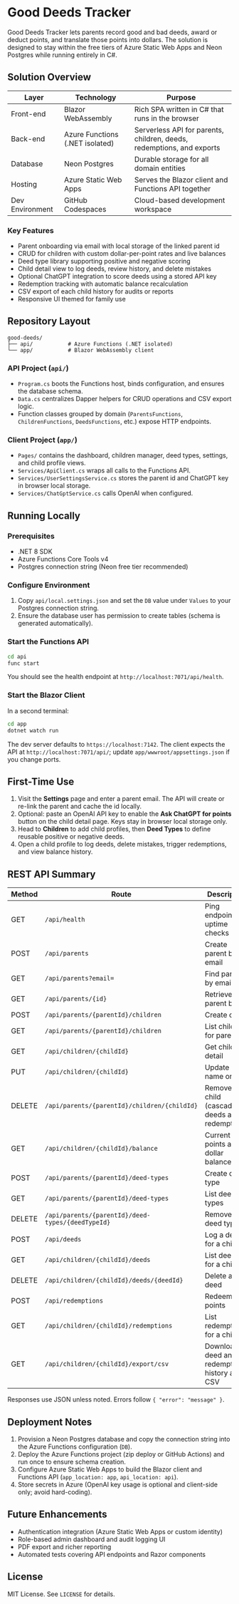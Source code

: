 # Good Deeds Tracker

Good Deeds Tracker lets parents record good and bad deeds, award or deduct points, and translate those points into dollars. The solution is designed to stay within the free tiers of Azure Static Web Apps and Neon Postgres while running entirely in C#.

## Solution Overview

| Layer | Technology | Purpose |
|-------|------------|---------|
| Front-end | Blazor WebAssembly | Rich SPA written in C# that runs in the browser |
| Back-end | Azure Functions (.NET isolated) | Serverless API for parents, children, deeds, redemptions, and exports |
| Database | Neon Postgres | Durable storage for all domain entities |
| Hosting | Azure Static Web Apps | Serves the Blazor client and Functions API together |
| Dev Environment | GitHub Codespaces | Cloud-based development workspace |

### Key Features

- Parent onboarding via email with local storage of the linked parent id
- CRUD for children with custom dollar-per-point rates and live balances
- Deed type library supporting positive and negative scoring
- Child detail view to log deeds, review history, and delete mistakes
- Optional ChatGPT integration to score deeds using a stored API key
- Redemption tracking with automatic balance recalculation
- CSV export of each child history for audits or reports
- Responsive UI themed for family use

## Repository Layout

```
good-deeds/
├── api/           # Azure Functions (.NET isolated)
└── app/           # Blazor WebAssembly client
```

### API Project (`api/`)

- `Program.cs` boots the Functions host, binds configuration, and ensures the database schema.
- `Data.cs` centralizes Dapper helpers for CRUD operations and CSV export logic.
- Function classes grouped by domain (`ParentsFunctions`, `ChildrenFunctions`, `DeedsFunctions`, etc.) expose HTTP endpoints.

### Client Project (`app/`)

- `Pages/` contains the dashboard, children manager, deed types, settings, and child profile views.
- `Services/ApiClient.cs` wraps all calls to the Functions API.
- `Services/UserSettingsService.cs` stores the parent id and ChatGPT key in browser local storage.
- `Services/ChatGptService.cs` calls OpenAI when configured.

## Running Locally

### Prerequisites

- .NET 8 SDK
- Azure Functions Core Tools v4
- Postgres connection string (Neon free tier recommended)

### Configure Environment

1. Copy `api/local.settings.json` and set the `DB` value under `Values` to your Postgres connection string.
2. Ensure the database user has permission to create tables (schema is generated automatically).

### Start the Functions API

```bash
cd api
func start
```

You should see the health endpoint at `http://localhost:7071/api/health`.

### Start the Blazor Client

In a second terminal:

```bash
cd app
dotnet watch run
```

The dev server defaults to `https://localhost:7142`. The client expects the API at `http://localhost:7071/api/`; update `app/wwwroot/appsettings.json` if you change ports.

## First-Time Use

1. Visit the **Settings** page and enter a parent email. The API will create or re-link the parent and cache the id locally.
2. Optional: paste an OpenAI API key to enable the **Ask ChatGPT for points** button on the child detail page. Keys stay in browser local storage only.
3. Head to **Children** to add child profiles, then **Deed Types** to define reusable positive or negative deeds.
4. Open a child profile to log deeds, delete mistakes, trigger redemptions, and view balance history.

## REST API Summary

| Method | Route | Description |
|--------|-------|-------------|
| GET | `/api/health` | Ping endpoint for uptime checks |
| POST | `/api/parents` | Create parent by email |
| GET | `/api/parents?email=` | Find parent by email |
| GET | `/api/parents/{id}` | Retrieve parent by id |
| POST | `/api/parents/{parentId}/children` | Create child |
| GET | `/api/parents/{parentId}/children` | List children for parent |
| GET | `/api/children/{childId}` | Get child detail |
| PUT | `/api/children/{childId}` | Update child name or rate |
| DELETE | `/api/parents/{parentId}/children/{childId}` | Remove child (cascades deeds and redemptions) |
| GET | `/api/children/{childId}/balance` | Current points and dollar balance |
| POST | `/api/parents/{parentId}/deed-types` | Create deed type |
| GET | `/api/parents/{parentId}/deed-types` | List deed types |
| DELETE | `/api/parents/{parentId}/deed-types/{deedTypeId}` | Remove deed type |
| POST | `/api/deeds` | Log a deed for a child |
| GET | `/api/children/{childId}/deeds` | List deeds for a child |
| DELETE | `/api/children/{childId}/deeds/{deedId}` | Delete a deed |
| POST | `/api/redemptions` | Redeem points |
| GET | `/api/children/{childId}/redemptions` | List redemptions for a child |
| GET | `/api/children/{childId}/export/csv` | Download deed and redemption history as CSV |

Responses use JSON unless noted. Errors follow `{ "error": "message" }`.

## Deployment Notes

1. Provision a Neon Postgres database and copy the connection string into the Azure Functions configuration (`DB`).
2. Deploy the Azure Functions project (zip deploy or GitHub Actions) and run once to ensure schema creation.
3. Configure Azure Static Web Apps to build the Blazor client and Functions API (`app_location: app`, `api_location: api`).
4. Store secrets in Azure (OpenAI key usage is optional and client-side only; avoid hard-coding).

## Future Enhancements

- Authentication integration (Azure Static Web Apps or custom identity)
- Role-based admin dashboard and audit logging UI
- PDF export and richer reporting
- Automated tests covering API endpoints and Razor components

## License

MIT License. See `LICENSE` for details.
